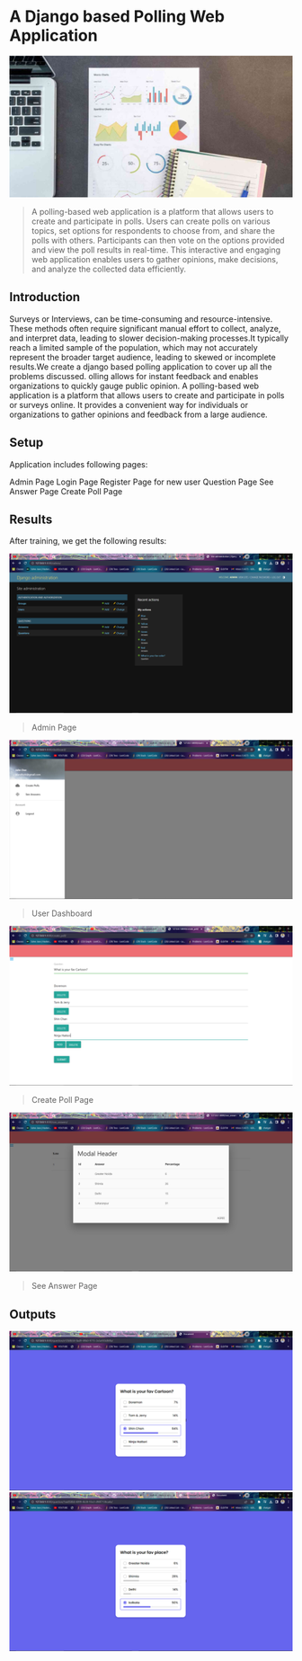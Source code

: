 # A Django based Polling Web Application
![Alt text](output/file.jpeg)
> A polling-based web application is a platform that allows users to create and participate in polls. Users can create polls on various topics, set options for respondents to choose from, and share the polls with others. Participants can then vote on the options provided and view the poll results in real-time. This interactive and engaging web application enables users to gather opinions, make decisions, and analyze the collected data efficiently. 


## Introduction
Surveys or Interviews, can be time-consuming and resource-intensive. These methods often require significant manual effort to collect, analyze, and interpret data, leading to slower decision-making processes.It typically reach a limited sample of the population, which may not accurately represent the broader target audience, leading to skewed or incomplete results.We create a django based polling application to cover up all the problems discussed.
olling allows for instant feedback and enables organizations to quickly gauge public opinion. 
A polling-based web application is a platform that allows users to create and participate in polls or surveys online. It provides a convenient way for individuals or organizations to gather opinions and feedback from a large audience.

## Setup

Application includes following pages:

Admin Page
Login Page
Register Page for new user
Question Page
See Answer Page
Create Poll Page


## Results

After training, we get the following results:

![Alt text](output/admin.png)
>Admin Page


![Alt text](output/dash.png)
> User Dashboard


![Alt text](output/create.png)
>Create Poll Page


![Alt text](output/see.png)
>See Answer Page



## Outputs

![Alt text](output/output.png)
![Alt text](output/output1.png)
